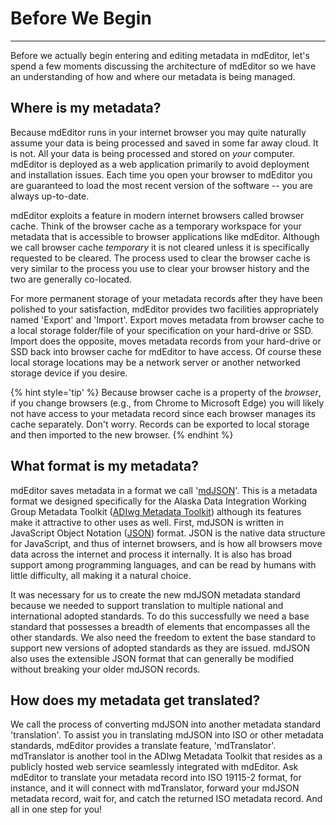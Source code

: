 # Before We Begin

---

Before we actually begin entering and editing metadata in mdEditor, let's spend a few moments discussing the architecture of mdEditor so we have an understanding of how and where our metadata is being managed.

## Where is my metadata?

Because mdEditor runs in your internet browser you may quite naturally assume your data is being processed and saved in some far away cloud.  It is not.  All your data is being processed and stored on _your_ computer.  mdEditor is deployed as a web application primarily to avoid deployment and installation issues.  Each time you open your browser to mdEditor you are guaranteed to load the most recent version of the software -- you are always up-to-date.

mdEditor exploits a feature in modern internet browsers called browser cache.  Think of the browser cache as a temporary workspace for your metadata that is accessible to browser applications like mdEditor.  Although we call browser cache _temporary_ it is not cleared unless it is specifically requested to be cleared.  The process used to clear the browser cache is very similar to the process you use to clear your browser history and the two are generally co-located.

For more permanent storage of your metadata records after they have been polished to your satisfaction, mdEditor provides two facilities appropriately named 'Export' and 'Import'.  Export moves metadata from browser cache to a local storage folder/file of your specification on your hard-drive or SSD.  Import does the opposite, moves metadata records from your hard-drive or SSD back into browser cache for mdEditor to have access.  Of course these local storage locations may be a network server or another networked storage device if you desire.

{% hint style='tip' %}
  Because browser cache is a property of the *browser*, if you change browsers (e.g., from Chrome to Microsoft Edge) you will likely not have access to your metadata record since each browser manages its cache separately.  Don't worry.  Records can be exported to local storage and then imported to the new browser.
{% endhint %}

## What format is my metadata?

mdEditor saves metadata in a format we call '[mdJSON](https://mdtools.adiwg.org)'.  This is a metadata format we designed specifically for the Alaska Data Integration Working Group Metadata Toolkit ([ADIwg Metadata Toolkit](http://www.adiwg.org)) although its features make it attractive to other uses as well.  First, mdJSON is written in JavaScript Object Notation ([JSON](https://www.json.org)) format.  JSON is the native data structure for JavaScript, and thus of internet browsers, and is how all browsers move data across the internet and process it internally.  It is also has broad support among programming languages, and can be read by humans with little difficulty, all making it a natural choice.

It was necessary for us to create the new mdJSON metadata standard because we needed to support translation to multiple national and international adopted standards.  To do this successfully we need a base standard that possesses a breadth of elements that encompasses all the other standards.  We also need the freedom to extent the base standard to support new versions of adopted standards as they are issued.  mdJSON also uses the extensible JSON format that can generally be modified without breaking your older mdJSON records.

## How does my metadata get translated?

We call the process of converting mdJSON into another metadata standard 'translation'.  To assist you in translating mdJSON into ISO or other metadata standards, mdEditor provides a translate feature, 'mdTranslator'.  mdTranslator is another tool in the ADIwg Metadata Toolkit that resides as a publicly hosted web service seamlessly integrated with mdEditor.  Ask mdEditor to translate your metadata record into ISO 19115-2 format, for instance, and it will connect with mdTranslator, forward your mdJSON metadata record, wait for, and catch the returned ISO metadata record.  And all in one step for you!
